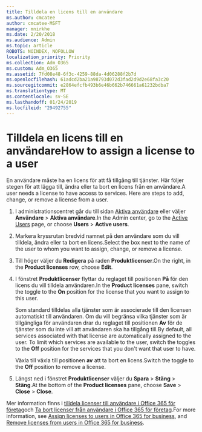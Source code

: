 ```yaml
---
title: Tilldela en licens till en användare
ms.author: cmcatee
author: cmcatee-MSFT
manager: mnirkhe
ms.date: 2/20/2018
ms.audience: Admin
ms.topic: article
ROBOTS: NOINDEX, NOFOLLOW
localization_priority: Priority
ms.collection: Adm_O365
ms.custom: Adm_O365
ms.assetid: 7fd08e48-6f3c-4259-88da-4d06288f2b7d
ms.openlocfilehash: 61adcd2ba21a98793d072d3fad2d9d2e68fa3c20
ms.sourcegitcommit: e2864efcfb493b6e46b662b746661a61232bdba7
ms.translationtype: MT
ms.contentlocale: sv-SE
ms.lasthandoff: 01/24/2019
ms.locfileid: "29492755"
---
```

# <a name="how-to-assign-a-license-to-a-user"></a><span data-ttu-id="fbe23-102">Tilldela en licens till en användare</span><span class="sxs-lookup"><span data-stu-id="fbe23-102">How to assign a license to a user</span></span>

<span data-ttu-id="fbe23-p101">En användare måste ha en licens för att få tillgång till tjänster. Här följer stegen för att lägga till, ändra eller ta bort en licens från en användare.</span><span class="sxs-lookup"><span data-stu-id="fbe23-p101">A user needs a license to have access to services. Here are steps to add, change, or remove a license from a user.</span></span>
  
1. <span data-ttu-id="fbe23-105">I administrationscentret går du till sidan [Aktiva användare](https://go.microsoft.com/fwlink/p/?linkid=834822) eller väljer **Användare** \> **Aktiva användare**.</span><span class="sxs-lookup"><span data-stu-id="fbe23-105">In the Admin center, go to the [Active Users](https://go.microsoft.com/fwlink/p/?linkid=834822) page, or choose **Users** \> **Active users**.</span></span>
    
2. <span data-ttu-id="fbe23-106">Markera kryssrutan bredvid namnet på den användare som du vill tilldela, ändra eller ta bort en licens.</span><span class="sxs-lookup"><span data-stu-id="fbe23-106">Select the box next to the name of the user to whom you want to assign, change, or remove a license.</span></span>
    
3. <span data-ttu-id="fbe23-107">Till höger väljer du **Redigera** på raden **Produktlicenser**.</span><span class="sxs-lookup"><span data-stu-id="fbe23-107">On the right, in the **Product licenses** row, choose **Edit**.</span></span>
    
4. <span data-ttu-id="fbe23-108">I fönstret **Produktlicenser** flyttar du reglaget till positionen **På** för den licens du vill tilldela användaren.</span><span class="sxs-lookup"><span data-stu-id="fbe23-108">In the **Product licenses** pane, switch the toggle to the **On** position for the license that you want to assign to this user.</span></span> 
    
    <span data-ttu-id="fbe23-p102">Som standard tilldelas alla tjänster som är associerade till den licensen automatiskt till användaren. Om du vill begränsa vilka tjänster som är tillgängliga för användaren drar du reglaget till positionen **Av** för de tjänster som du inte vill att användaren ska ha tillgång till.</span><span class="sxs-lookup"><span data-stu-id="fbe23-p102">By default, all services associated with that license are automatically assigned to the user. To limit which services are available to the user, switch the toggles to the **Off** position for the services that you don't want that user to have.</span></span> 
    
    <span data-ttu-id="fbe23-111">Växla till växla till positionen **av** att ta bort en licens.</span><span class="sxs-lookup"><span data-stu-id="fbe23-111">Switch the toggle to the **Off** position to remove a license.</span></span> 
    
5. <span data-ttu-id="fbe23-112">Längst ned i fönstret **Produktlicenser** väljer du **Spara** \> **Stäng** \> **Stäng**.</span><span class="sxs-lookup"><span data-stu-id="fbe23-112">At the bottom of the **Product licenses** pane, choose **Save** \> **Close** \> **Close**.</span></span>
    
<span data-ttu-id="fbe23-113">Mer information finns i [tilldela licenser till användare i Office 365 för företag](https://support.office.com/article/997596b5-4173-4627-b915-36abac6786dc)och [Ta bort licenser från användare i Office 365 för företag](https://support.office.com/article/9b497c85-d0a4-4735-80fa-d3565bc05bd1).</span><span class="sxs-lookup"><span data-stu-id="fbe23-113">For more information, see [Assign licenses to users in Office 365 for business](https://support.office.com/article/997596b5-4173-4627-b915-36abac6786dc), and [Remove licenses from users in Office 365 for business](https://support.office.com/article/9b497c85-d0a4-4735-80fa-d3565bc05bd1).</span></span>
  

